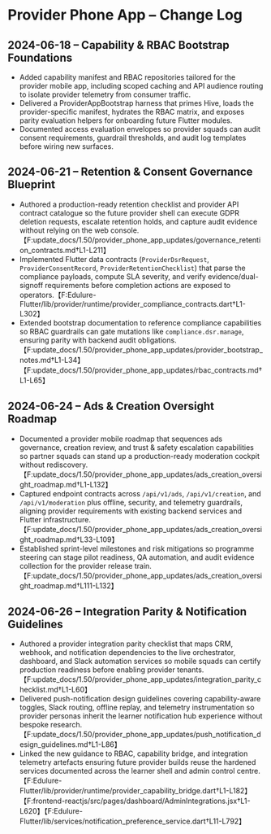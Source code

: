 # Provider Phone App – Change Log

## 2024-06-18 – Capability & RBAC Bootstrap Foundations
- Added capability manifest and RBAC repositories tailored for the provider mobile app, including scoped caching and API audience routing to isolate provider telemetry from consumer traffic.
- Delivered a ProviderAppBootstrap harness that primes Hive, loads the provider-specific manifest, hydrates the RBAC matrix, and exposes parity evaluation helpers for onboarding future Flutter modules.
- Documented access evaluation envelopes so provider squads can audit consent requirements, guardrail thresholds, and audit log templates before wiring new surfaces.

## 2024-06-21 – Retention & Consent Governance Blueprint
- Authored a production-ready retention checklist and provider API contract catalogue so the future provider shell can execute GDPR deletion requests, escalate retention holds, and capture audit evidence without relying on the web console.【F:update_docs/1.50/provider_phone_app_updates/governance_retention_contracts.md†L1-L211】
- Implemented Flutter data contracts (`ProviderDsrRequest`, `ProviderConsentRecord`, `ProviderRetentionChecklist`) that parse the compliance payloads, compute SLA severity, and verify evidence/dual-signoff requirements before completion actions are exposed to operators.【F:Edulure-Flutter/lib/provider/runtime/provider_compliance_contracts.dart†L1-L302】
- Extended bootstrap documentation to reference compliance capabilities so RBAC guardrails can gate mutations like `compliance.dsr.manage`, ensuring parity with backend audit obligations.【F:update_docs/1.50/provider_phone_app_updates/provider_bootstrap_notes.md†L1-L34】【F:update_docs/1.50/provider_phone_app_updates/rbac_contracts.md†L1-L65】

## 2024-06-24 – Ads & Creation Oversight Roadmap
- Documented a provider mobile roadmap that sequences ads governance, creation review, and trust & safety escalation capabilities so partner squads can stand up a production-ready moderation cockpit without rediscovery.【F:update_docs/1.50/provider_phone_app_updates/ads_creation_oversight_roadmap.md†L1-L132】
- Captured endpoint contracts across `/api/v1/ads`, `/api/v1/creation`, and `/api/v1/moderation` plus offline, security, and telemetry guardrails, aligning provider requirements with existing backend services and Flutter infrastructure.【F:update_docs/1.50/provider_phone_app_updates/ads_creation_oversight_roadmap.md†L33-L109】
- Established sprint-level milestones and risk mitigations so programme steering can stage pilot readiness, QA automation, and audit evidence collection for the provider release train.【F:update_docs/1.50/provider_phone_app_updates/ads_creation_oversight_roadmap.md†L111-L132】

## 2024-06-26 – Integration Parity & Notification Guidelines
- Authored a provider integration parity checklist that maps CRM, webhook, and notification dependencies to the live orchestrator, dashboard, and Slack automation services so mobile squads can certify production readiness before enabling provider tenants.【F:update_docs/1.50/provider_phone_app_updates/integration_parity_checklist.md†L1-L60】
- Delivered push-notification design guidelines covering capability-aware toggles, Slack routing, offline replay, and telemetry instrumentation so provider personas inherit the learner notification hub experience without bespoke research.【F:update_docs/1.50/provider_phone_app_updates/push_notification_design_guidelines.md†L1-L86】
- Linked the new guidance to RBAC, capability bridge, and integration telemetry artefacts ensuring future provider builds reuse the hardened services documented across the learner shell and admin control centre.【F:Edulure-Flutter/lib/provider/runtime/provider_capability_bridge.dart†L1-L182】【F:frontend-reactjs/src/pages/dashboard/AdminIntegrations.jsx†L1-L620】【F:Edulure-Flutter/lib/services/notification_preference_service.dart†L11-L792】
